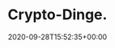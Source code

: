 ---
retweeted: false
source: <a href="https://about.twitter.com/products/tweetdeck" rel="nofollow">TweetDeck</a>
entities:
  user_mentions: []
  urls: []
  symbols: []
  media:
  - expanded_url: https://twitter.com/bascht/status/1310608350720258051/photo/1
    indices:
    - '14'
    - '37'
    url: https://t.co/D9NHQrSs5F
    media_url: http://pbs.twimg.com/media/EjA3UniWsAAceS1.png
    id_str: '1310608318914801664'
    id: '1310608318914801664'
    media_url_https: https://pbs.twimg.com/media/EjA3UniWsAAceS1.png
    sizes:
      small:
        w: '560'
        h: '49'
        resize: fit
      thumb:
        w: '49'
        h: '49'
        resize: crop
      large:
        w: '560'
        h: '49'
        resize: fit
      medium:
        w: '560'
        h: '49'
        resize: fit
    type: photo
    display_url: pic.twitter.com/D9NHQrSs5F
  hashtags: []
display_text_range:
- '0'
- '37'
favorite_count: '0'
id_str: '1310608350720258051'
truncated: false
retweet_count: '0'
id: '1310608350720258051'
possibly_sensitive: false
created_at: Mon Sep 28 15:52:35 +0000 2020
favorited: false
full_text: Crypto-Dinge.
lang: en
extended_entities:
  media:
  - expanded_url: https://twitter.com/bascht/status/1310608350720258051/photo/1
    indices:
    - '14'
    - '37'
    url: https://t.co/D9NHQrSs5F
    media_url: http://pbs.twimg.com/media/EjA3UniWsAAceS1.png
    id_str: '1310608318914801664'
    id: '1310608318914801664'
    media_url_https: https://pbs.twimg.com/media/EjA3UniWsAAceS1.png
    sizes:
      small:
        w: '560'
        h: '49'
        resize: fit
      thumb:
        w: '49'
        h: '49'
        resize: crop
      large:
        w: '560'
        h: '49'
        resize: fit
      medium:
        w: '560'
        h: '49'
        resize: fit
    type: photo
    display_url: pic.twitter.com/D9NHQrSs5F
tags:
- pesos:twitter
date: '2020-09-28T15:52:35+00:00'
src: https://twitter.com/bascht/status/1310608350720258051
original_url: https://twitter.com/bascht/status/1310608350720258051
type: twitter_tweet
media_url: https://img.bascht.com/twitter/pbs.twimg.com/media/EjA3UniWsAAceS1.png
text: Crypto-Dinge.
title: Crypto-Dinge.

---